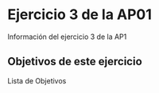 ﻿# Ejercicio 3 de la AP01

Información del ejercicio 3 de la AP1

## Objetivos de este ejercicio

Lista de Objetivos

